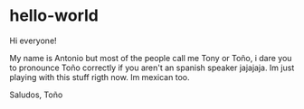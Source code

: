 # hello-world

Hi everyone!

My name is Antonio but most of the people call me Tony or Toño, i dare you to pronounce Toño correctly if you aren't an spanish speaker jajajaja. Im just playing with this stuff rigth now. Im mexican too.

Saludos, Toño
